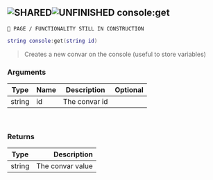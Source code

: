 ## ![](images/shared.png "SHARED")![](images/todo.png "UNFINISHED") console:get

`🚧 PAGE / FUNCTIONALITY STILL IN CONSTRUCTION`

```lua
string console:get(string id)
```

> Creates a new convar on the console (useful to store variables)

### Arguments

| Type   | Name | Description   | Optional |
| ------ | ---- | ------------- | -------: |
| string | id   | The convar id |          |

‌‌ ‌‌

### Returns

| Type   |      Description |
| ------ | ---------------: |
| string | The convar value |
